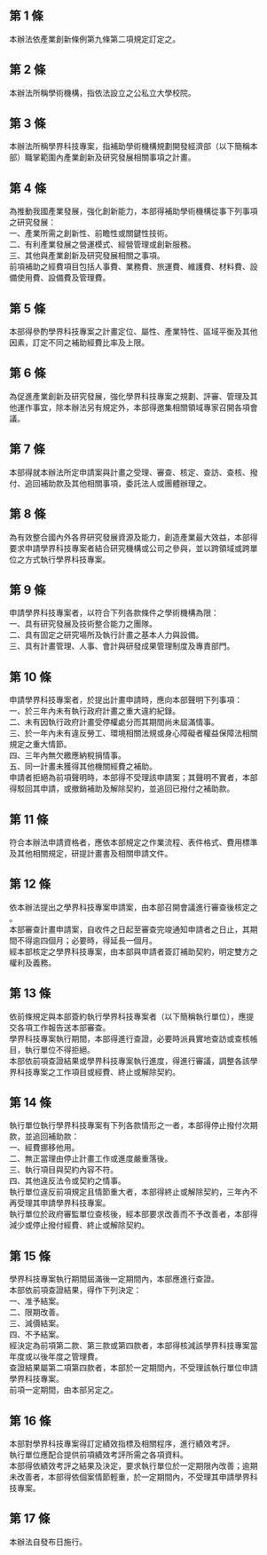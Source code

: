 第 1 條
-------
本辦法依產業創新條例第九條第二項規定訂定之。

第 2 條
-------
本辦法所稱學術機構，指依法設立之公私立大學校院。

第 3 條
-------
本辦法所稱學界科技專案，指補助學術機構規劃開發經濟部（以下簡稱本  
部）職掌範圍內產業創新及研究發展相關事項之計畫。

第 4 條
-------
為推動我國產業發展，強化創新能力，本部得補助學術機構從事下列事項  
之研究發展：  
一、產業所需之創新性、前瞻性或關鍵性技術。  
二、有利產業發展之營運模式、經營管理或創新服務。  
三、其他與產業創新及研究發展相關之事項。  
前項補助之經費項目包括人事費、業務費、旅運費、維護費、材料費、設  
備使用費、設備費及管理費。

第 5 條
-------
本部得參酌學界科技專案之計畫定位、屬性、產業特性、區域平衡及其他  
因素，訂定不同之補助經費比率及上限。

第 6 條
-------
為促進產業創新及研究發展，強化學界科技專案之規劃、評審、管理及其  
他運作事宜，除本辦法另有規定外，本部得邀集相關領域專家召開各項會  
議。

第 7 條
-------
本部得就本辦法所定申請案與計畫之受理、審查、核定、查訪、查核、撥  
付、追回補助款及其他相關事項，委託法人或團體辦理之。

第 8 條
-------
為有效整合國內外各界研究發展資源及能力，創造產業最大效益，本部得  
要求申請學界科技專案者結合研究機構或公司之參與，並以跨領域或跨單  
位之方式執行學界科技專案。

第 9 條
-------
申請學界科技專案者，以符合下列各款條件之學術機構為限：  
一、具有研究發展及技術整合能力之團隊。  
二、具有固定之研究場所及執行計畫之基本人力與設備。  
三、具有計畫管理、人事、會計與研發成果管理制度及專責部門。

第 10 條
--------
申請學界科技專案者，於提出計畫申請時，應向本部聲明下列事項：  
一、於三年內未有執行政府計畫之重大違約紀錄。  
二、未有因執行政府計畫受停權處分而其期間尚未屆滿情事。  
三、於一年內未有違反勞工、環境相關法規或身心障礙者權益保障法相關  
    規定之重大情節。  
四、三年內無欠繳應納稅捐情事。       
五、同一計畫未獲得其他機關經費之補助。  
申請者拒絕為前項聲明時，本部得不受理該申請案；其聲明不實者，本部  
得駁回其申請，或撤銷補助及解除契約，並追回已撥付之補助款。

第 11 條
--------
符合本辦法申請資格者，應依本部規定之作業流程、表件格式、費用標準  
及其他相關規定，研提計畫書及相關申請文件。

第 12 條
--------
依本辦法提出之學界科技專案申請案，由本部召開會議進行審查後核定之  
。  
本部審查計畫申請案，自收件之日起至審查完竣通知申請者之日止，其期  
間不得逾四個月；必要時，得延長一個月。  
經本部核定之學界科技專案，由本部與申請者簽訂補助契約，明定雙方之  
權利及義務。

第 13 條
--------
依前條規定與本部簽約執行學界科技專案者（以下簡稱執行單位），應提  
交各項工作報告送本部審查。  
學界科技專案執行期間，本部得進行查證，必要時派員實地查訪或查核帳  
目，執行單位不得拒絕。  
本部依前項查證結果或學界科技專案執行進度，得進行審議，調整各該學  
界科技專案之工作項目或經費、終止或解除契約。

第 14 條
--------
執行單位執行學界科技專案有下列各款情形之一者，本部得停止撥付次期  
款，並追回補助款：  
一、經費挪移他用。  
二、無正當理由停止計畫工作或進度嚴重落後。  
三、執行項目與契約內容不符。  
四、其他違反法令或契約之情事。  
執行單位違反前項規定且情節重大者，本部得終止或解除契約，三年內不  
再受理其申請學界科技專案。  
執行單位於政府審監單位查核後，經本部要求改善而不予改善者，本部得  
減少或停止撥付經費、終止或解除契約。

第 15 條
--------
學界科技專案執行期間屆滿後一定期間內，本部應進行查證。  
本部依前項查證結果，得作下列決定：  
一、准予結案。  
二、限期改善。  
三、減價結案。  
四、不予結案。  
經決定為前項第二款、第三款或第四款者，本部得核減該學界科技專案當  
年度或以後年度之管理費。  
查證結果屬第二項第四款者，本部於一定期間內，不受理該執行單位申請  
學界科技專案。  
前項一定期間，由本部另定之。

第 16 條
--------
本部對學界科技專案得訂定績效指標及相關程序，進行績效考評。  
執行單位應配合提供前項績效考評所需之各項資料。  
本部得依績效考評之結果及決定，要求執行單位於一定期限內改善；逾期  
未改善者，本部得依個案情節輕重，於一定期間內，不受理其申請學界科  
技專案。

第 17 條
--------
本辦法自發布日施行。

